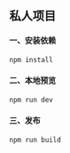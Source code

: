 
## 私人项目

#### 一、安装依赖
```
npm install
```

#### 二、本地预览
```
npm run dev
```

#### 三、发布
```
npm run build
```
